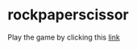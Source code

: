 # rockpaperscissor

Play the game by clicking this [link](https://rizalanshori.github.io/rockpaperscissor_page/)
